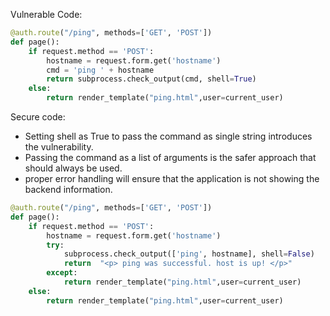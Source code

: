 Vulnerable Code:

``` python 
@auth.route("/ping", methods=['GET', 'POST'])
def page():
    if request.method == 'POST':
        hostname = request.form.get('hostname')
        cmd = 'ping ' + hostname
        return subprocess.check_output(cmd, shell=True)
    else:
        return render_template("ping.html",user=current_user)

```





Secure code:
- Setting shell as True to pass the command as single string introduces the vulnerability.
- Passing the command as a list of arguments is the safer approach that should always be used.
- proper error handling will ensure that the application is not showing the backend information.


```python
@auth.route("/ping", methods=['GET', 'POST'])
def page():
    if request.method == 'POST':
        hostname = request.form.get('hostname')
        try:
            subprocess.check_output(['ping', hostname], shell=False)
            return  "<p> ping was successful. host is up! </p>"
        except:
            return render_template("ping.html",user=current_user)
    else:
        return render_template("ping.html",user=current_user)


```